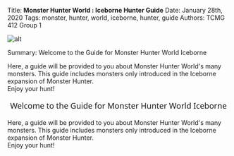 Title: **Monster Hunter World : Iceborne Hunter Guide**
Date: January 28th, 2020
Tags: monster, hunter, world, iceborne, hunter, guide
Authors: TCMG 412 Group 1

![alt](../images/MonsterHunter1.png)  

Summary: Welcome to the Guide for Monster Hunter World Iceborne  


Here, a guide will be provided to you about Monster Hunter World's many monsters. This guide includes monsters only introduced in the Iceborne expansion of Monster Hunter.  
Enjoy your hunt!
<!DOCTYPE html>
<html>
  <head>
    <title><b> Monster Hunter World: Iceborne Hunter Guide</b></title>
    <meta charset="UTF-8">
  </head>
  <body>
    <p style="font-family:'Segoe UI', Tahoma, Geneva, Verdana, sans-serif;font-size:18px;text-align:center">
      Welcome to the Guide for Monster Hunter World Iceborne  


Here, a guide will be provided to you about Monster Hunter World's many monsters. This guide includes monsters only introduced in the Iceborne expansion of Monster Hunter.  
Enjoy your hunt!
    </p>
  </body>
</html>
